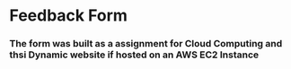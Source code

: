 # Feedback Form

### The form was built as a assignment for Cloud Computing and thsi Dynamic website if hosted on an AWS EC2 Instance
